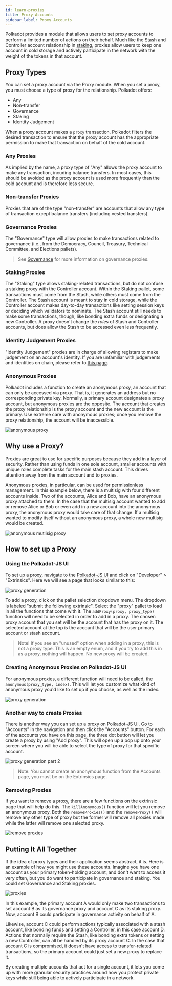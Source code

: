 ```yaml
---
id: learn-proxies
title: Proxy Accounts
sidebar_label: Proxy Accounts
---
```


Polkadot provides a module that allows users to set proxy accounts to perform a limited number of
actions on their behalf. Much like the Stash and Controller account relationship in
[staking](learn-staking), proxies allow users to keep one account in cold storage and actively
participate in the network with the weight of the tokens in that account.

## Proxy Types

You can set a proxy account via the Proxy module. When you set a proxy, you must choose a type of
proxy for the relationship. Polkadot offers:

- Any
- Non-transfer
- Governance
- Staking
- Identity Judgement

When a proxy account makes a `proxy` transaction, Polkadot filters the desired transaction to ensure
that the proxy account has the appropriate permission to make that transaction on behalf of the cold
account.

### Any Proxies

As implied by the name, a proxy type of "Any" allows the proxy account to make any transaction,
incuding balance transfers. In most cases, this should be avoided as the proxy account is used more
frequently than the cold account and is therefore less secure.

### Non-transfer Proxies

Proxies that are of the type "non-transfer" are accounts that allow any type of transaction except
balance transfers (including vested transfers).

### Governance Proxies

The "Governance" type will allow proxies to make transactions related to governance (i.e., from the
Democracy, Council, Treasury, Technical Committee, and Elections pallets).

> See [Governance](maintain-guides-democracy#governance-proxies) for more
> information on governance proxies.

### Staking Proxies

The "Staking" type allows staking-related transactions, but do not confuse a staking proxy with the
Controller account. Within the Staking pallet, some transactions must come from the Stash, while
others must come from the Controller. The Stash account is meant to stay in cold storage, while the
Controller account makes day-to-day transactions like setting session keys or deciding which
validators to nominate. The Stash account still needs to make some transactions, though, like
bonding extra funds or designating a new Controller. A proxy doesn't change the _roles_ of Stash and
Controller accounts, but does allow the Stash to be accessed even less frequently.

### Identity Judgement Proxies

"Identity Judgement" proxies are in charge of allowing registars to make judgement on an account's
identity. If you are unfamiliar with judgements and identities on chain, please refer to
[this page](learn-identity#judgements).

### Anonymous Proxies

Polkadot includes a function to create an anonymous proxy, an account that can only be accessed via
proxy. That is, it generates an address but no corresponding private key. Normally, a primary
account designates a proxy account, but anonymous proxies are the opposite. The account that creates
the proxy relationship is the proxy account and the new account is the primary. Use extreme care
with anonymous proxies; once you remove the proxy relationship, the account will be inaccessible.

![anonymous proxy](assets/proxy_anonymous_diagram.png)

## Why use a Proxy?

Proxies are great to use for specific purposes because they add in a layer of security. Rather than
using funds in one sole account, smaller accounts with unique roles complete tasks for the main
stash account. This drives attention away from the main account and to proxies.

Anonymous proxies, in particular, can be used for permissionless management. In this example below,
there is a multisig with four different accounts inside. Two of the accounts, Alice and Bob, have an
anonymous proxy attached to them. In the case that the multisig account wanted to add or remove Alice or Bob
or even add in a new account into the anonymous proxy, the anonymous proxy would take care of that
change. If a multisig wanted to modify itself without an anonymous proxy, a whole new multisig would
be created.

![anonymous mutlisig proxy](assets/multisig_proxy_diagram.png)

## How to set up a Proxy

### Using the Polkadot-JS UI

To set up a proxy, navigate to the
[Polkadot-JS UI](https://polkadot.js.org/apps) and click on "Developer" >
"Extrinsics". Here we will see a page that looks similar to this:

![proxy generation](assets/polkadot_generating_proxy.png)

To add a proxy, click on the pallet selection dropdown menu.  The dropdown is labeled "submit the
following extrinsic". Select the "proxy" pallet to load in all the functions that come with it. The
`addProxy(proxy, proxy_type)` function will need to be selected in order to add in a proxy. The
chosen proxy account that you set will be the account that has the proxy on it. The selected account
at the top is the account that will be the user primary account or stash account.

> Note! If you see an "unused" option when adding in a proxy, this is not a proxy type. This is an
> empty enum, and if you try to add this in as a proxy, nothing will happen. No new proxy will be
> created.

### Creating Anonymous Proxies on Polkadot-JS UI

For anonymous proxies, a different function will need to be called, the
`anonymous(proxy_type, index)`. This will let you customize what kind of anonymous proxy you'd like
to set up if you choose, as well as the index.

![proxy generation](assets/polkadot_anon_proxy.png)

### Another way to create Proxies

There is another way you can set up a proxy on Polkadot-JS UI. Go to "Accounts" in
the navigation and then click the "Accounts" button. For each of the accounts you have on this
page, the three dot button will let you create a proxy by using "Add proxy". This will open up a pop
up onto your screen where you will be able to select the type of proxy for that specific account.

![proxy generation part 2](assets/polkadot_add_another_proxy.png)

> Note: You cannot create an anonymous function from the Accounts page, you must be on the
> Extrinsics page.

### Removing Proxies

If you want to remove a proxy, there are a few functions on the extrinsic page that will help do
this. The `killAnonymous()` function will let you remove an anonymous proxy. Both the
`removeProxies()` and the `removeProxy()` will remove any other type of proxy but the former will
remove all proxies made while the latter will remove one selected proxy.

![remove proxies](assets/polkadot_remove_proxy.png)

## Putting It All Together

If the idea of proxy types and their application seems abstract, it is. Here is an example of how
you might use these accounts. Imagine you have one account as your primary token-holding account,
and don't want to access it very often, but you do want to participate in governance and staking.
You could set Governance and Staking proxies.

![proxies](assets/regular_proxy_diagram.png)

In this example, the primary account A would only make two transactions to set account B as its
governance proxy and account C as its staking proxy. Now, account B could participate in governance
activity on behalf of A.

Likewise, account C could perform actions typically associated with a stash account, like bonding
funds and setting a Controller, in this case account D. Actions that normally require the Stash,
like bonding extra tokens or setting a new Controller, can all be handled by its proxy account C. In
the case that account C is compromised, it doesn't have access to transfer-related transactions, so
the primary account could just set a new proxy to replace it.

By creating multiple accounts that act for a single account, it lets you come up with more granular
security practices around how you protect private keys while still being able to actively
participate in a network.
